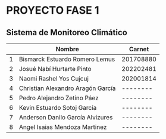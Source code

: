 # PROYECTO FASE 1

## Sistema de Monitoreo Climático 

|     | Nombre                            | Carnet    |
| --- | --------------------------------- | --------- |
| 1   | Bismarck Estuardo Romero Lemus    | 201708880 |
| 2   | Josué Nabí Hurtarte Pinto         | 202202481 |
| 3   | Naomi Rashel Yos Cujcuj           | 202001814 |
| 4   | Christian Alexandro Aragón García | --------  |
| 5   | Pedro Alejandro Zetino Páez       | --------  |
| 6   | Kevin Estuardo Sotoj García       | --------  |
| 7   | Anderson Danilo García Alvizures  | --------  |
| 8   | Angel Isaias Mendoza Martinez     | --------  |
